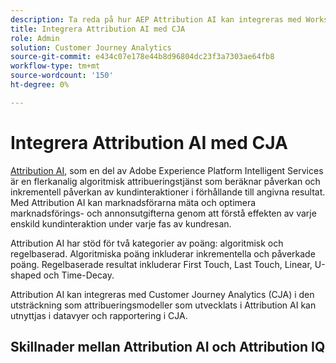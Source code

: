 ```yaml
---
description: Ta reda på hur AEP Attribution AI kan integreras med Workspace i CJA.
title: Integrera Attribution AI med CJA
role: Admin
solution: Customer Journey Analytics
source-git-commit: e434c07e178e44b8d96804dc23f3a7303ae64fb8
workflow-type: tm+mt
source-wordcount: '150'
ht-degree: 0%

---
```


# Integrera Attribution AI med CJA

[Attribution AI](https://experienceleague.adobe.com/docs/experience-platform/intelligent-services/attribution-ai/overview.html?lang=en), som en del av Adobe Experience Platform Intelligent Services är en flerkanalig algoritmisk attribueringstjänst som beräknar påverkan och inkrementell påverkan av kundinteraktioner i förhållande till angivna resultat. Med Attribution AI kan marknadsförarna mäta och optimera marknadsförings- och annonsutgifterna genom att förstå effekten av varje enskild kundinteraktion under varje fas av kundresan.

Attribution AI har stöd för två kategorier av poäng: algoritmisk och regelbaserad. Algoritmiska poäng inkluderar inkrementella och påverkade poäng. Regelbaserade resultat inkluderar First Touch, Last Touch, Linear, U-shaped och Time-Decay.

Attribution AI kan integreras med Customer Journey Analytics (CJA) i den utsträckning som attribueringsmodeller som utvecklats i Attribution AI kan utnyttjas i datavyer och rapportering i CJA.

## Skillnader mellan Attribution AI och Attribution IQ

